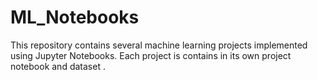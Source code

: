 # ML_Notebooks
This repository contains several machine learning projects implemented using Jupyter Notebooks. Each project is contains in its own project notebook and dataset .
